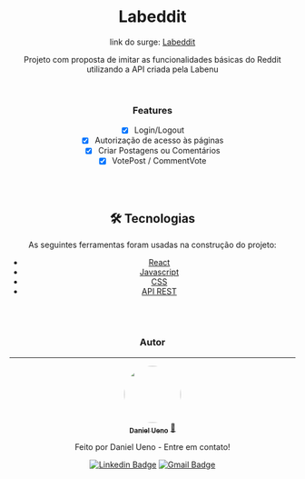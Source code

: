 <div Align='center'>

  # Labeddit 
  <p Align="center">link do surge:   <a href="https://daniel-labeddit.surge.sh/"> Labeddit</a></p>
  <p Align="center">Projeto com proposta de imitar as funcionalidades básicas do Reddit utilizando a API criada pela Labenu</p> 

</br>


### Features

- [x] Login/Logout
- [x] Autorização de acesso às páginas
- [x] Criar Postagens ou Comentários
- [x] VotePost / CommentVote

</br>
</br>

## 🛠 Tecnologias

As seguintes ferramentas foram usadas na construção do projeto:

- [React](https://pt-br.reactjs.org/)
- [Javascript](https://developer.mozilla.org/pt-BR/docs/Web/JavaScript)
- [CSS](https://developer.mozilla.org/pt-BR/docs/Web/CSS)
- [API REST](https://documenter.getpostman.com/view/7549981/SW12yx56?version=latest)

</br>
</br>

### Autor
---

<a href="https://www.linkedin.com/in/daniel-ueno-58a8631b4/">
 <img style="border-radius: 50%;" src="https://avatars.githubusercontent.com/u/81266120?v=4" width="100px;" alt=""/>
 <br />
 <sub><b>Daniel Ueno</b></sub></a> <a href="https://www.linkedin.com/in/daniel-ueno-58a8631b4/" title="Rocketseat">🚀</a>


Feito por Daniel Ueno - Entre em contato!

[![Linkedin Badge](https://img.shields.io/badge/-Daniel-blue?style=flat-square&logo=Linkedin&logoColor=white&link=https://www.linkedin.com/in/daniel-ueno/)](https://www.linkedin.com/in/daniel-ueno-58a8631b4/) 
[![Gmail Badge](https://img.shields.io/badge/-ueno2005@gmail.com-c14438?style=flat-square&logo=Gmail&logoColor=white&link=mailto:ueno2005@gmail.com)](mailto:ueno2005@gmail.com)